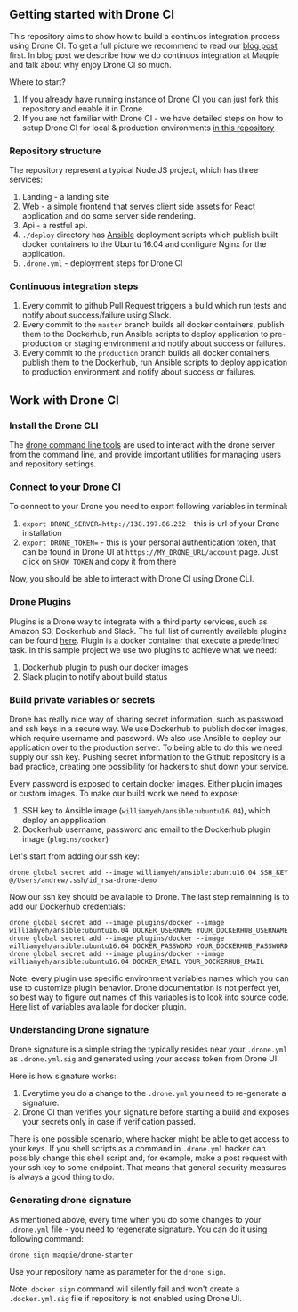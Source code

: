 ## Getting started with Drone CI

This repository aims to show how to build a continuos integration process using Drone CI. To get a full picture we recommend to read our [blog post](https://) first. In blog post we describe how we do continuos integration at Maqpie and talk about why enjoy Drone CI so much.

Where to start?

1. If you already have running instance of Drone CI you can just fork this repository and enable it in Drone.
2. If you are not familiar with Drone CI - we have detailed steps on how to setup Drone CI for local & production environments [in this repository](https://github.com/maqpie/deploy-drone)

### Repository structure

The repository represent a typical Node.JS project, which has three services:

1. Landing - a landing site
2. Web - a simple frontend that serves client side assets for React application and do some server side rendering.
3. Api - a restful api.
4. `./deploy` directory has [Ansible](https://www.ansible.com/) deployment scripts which publish built docker containers to the Ubuntu 16.04 and configure Nginx for the application.
5. `.drone.yml` - deployment steps for Drone CI

### Continuous integration steps

1. Every commit to github Pull Request triggers a build which run tests and notify about success/failure using Slack.
2. Every commit to the `master` branch builds all docker containers, publish them to the Dockerhub, run Ansible scripts to deploy application to pre-production or staging environment and notify about success or failures.
3. Every commit to the `production` branch builds all docker containers, publish them to the Dockerhub, run Ansible scripts to deploy application to production environment and notify about success or failures.


## Work with Drone CI

### Install the Drone CLI

The [drone command line tools](http://readme.drone.io/0.5/install/cli/) are used to interact with the drone server from the command line, and provide important utilities for managing users and repository settings.

### Connect to your Drone CI

To connect to your Drone you need to export following variables in terminal:

1. `export DRONE_SERVER=http://138.197.86.232` - this is url of your Drone installation
2. `export DRONE_TOKEN=` - this is your personal authentication token, that can be found in Drone UI at `https://MY_DRONE_URL/account` page. Just click on `SHOW TOKEN` and copy it from there

Now, you should be able to interact with Drone CI using Drone CLI.  


### Drone Plugins

Plugins is a Drone way to integrate with a third party services, such as Amazon S3, Dockerhub and Slack. The full list of currently available plugins can be found [here](http://addons.drone.io/). Plugin is a docker container that execute a predefined task.
In this sample project we use two plugins to achieve what we need:

1. Dockerhub plugin to push our docker images
2. Slack plugin to notify about build status

### Build private variables or secrets

Drone has really nice way of sharing secret information, such as password and ssh keys in a secure way. We use Dockerhub to publish docker images, which require username and password. We also use Ansible to deploy our application over to the production server. To being able to do this we need supply our ssh key. Pushing secret information to the Github repository is a bad practice, creating one possibility for hackers to shut down your service.

Every password is exposed to certain docker images. Either plugin images or custom images. To make our build work we need to expose:

1. SSH key to Ansible image (`williamyeh/ansible:ubuntu16.04`), which deploy an appplication
2. Dockerhub username, password and email to the Dockerhub plugin image (`plugins/docker`)

Let's start from adding our ssh key:

```
drone global secret add --image williamyeh/ansible:ubuntu16.04 SSH_KEY @/Users/andrew/.ssh/id_rsa-drone-demo
```
Now our ssh key should be available to Drone. The last step remainning is to add our Dockerhub credentials:

```
drone global secret add --image plugins/docker --image williamyeh/ansible:ubuntu16.04 DOCKER_USERNAME YOUR_DOCKERHUB_USERNAME
drone global secret add --image plugins/docker --image williamyeh/ansible:ubuntu16.04 DOCKER_PASSWORD YOUR_DOCKERHUB_PASSWORD
drone global secret add --image plugins/docker --image williamyeh/ansible:ubuntu16.04 DOCKER_EMAIL YOUR_DOCKERHUB_EMAIL
```

Note: every plugin use specific environment variables names which you can use to customize plugin behavior. Drone documentation is not perfect yet, so best way to figure out names of this variables is to look into source code. [Here](https://github.com/drone-plugins/drone-docker/blob/master/main.go#L25) list of variables available for docker plugin.


### Understanding Drone signature

Drone signature is a simple string the typically resides near your `.drone.yml` as `.drone.yml.sig` and generated using your access token from Drone UI.

Here is how signature works:

1. Everytime you do a change to the `.drone.yml` you need to re-generate a signature.
2. Drone CI than verifies your signature before starting a build and exposes your secrets only in case if verification passed.

There is one possible scenario, where hacker might be able to get access to your keys. If you shell scripts as a command in `.drone.yml` hacker can possibly change this shell script and, for example, make a post request with your ssh key to some endpoint. That means that general security measures is always a good thing to do.

### Generating drone signature

As mentioned above, every time when you do some changes to your `.drone.yml` file - you need to regenerate signature. You can do it using following command:

```
drone sign maqpie/drone-starter
```

Use your repository name as parameter for the `drone sign`.

Note: `docker sign` command will silently fail and won't create a `.docker.yml.sig` file if repository is not enabled using Drone UI.
